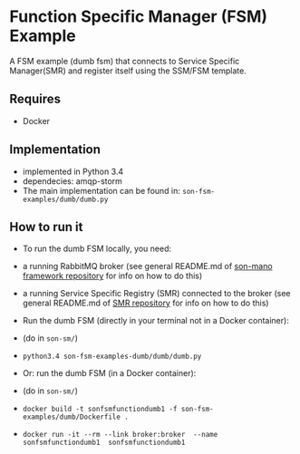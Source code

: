 # Function Specific Manager (FSM) Example
A FSM example (dumb fsm) that connects to Service Specific Manager(SMR) and register itself using the SSM/FSM template.

## Requires
* Docker

## Implementation
* implemented in Python 3.4
* dependecies: amqp-storm
* The main implementation can be found in: `son-fsm-examples/dumb/dumb.py`

## How to run it

* To run the dumb FSM locally, you need:
 * a running RabbitMQ broker (see general README.md of [son-mano framework repository](https://github.com/sonata-nfv/son-mano-framework) for info on how to do this)
 * a running Service Specific Registry (SMR) connected to the broker (see general README.md of [SMR repository](https://github.com/sonata-nfv/son-mano-framework) for info on how to do this)

* Run the dumb FSM (directly in your terminal not in a Docker container):
 * (do in `son-sm/`)
 * `python3.4 son-fsm-examples-dumb/dumb/dumb.py`

* Or: run the dumb FSM (in a Docker container):
 * (do in `son-sm/`)
 * `docker build -t sonfsmfunctiondumb1 -f son-fsm-examples/dumb/Dockerfile .`
 * `docker run -it --rm --link broker:broker  --name sonfsmfunctiondumb1  sonfsmfunctiondumb1`